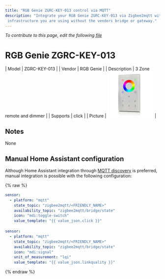 ```yaml
---
title: "RGB Genie ZGRC-KEY-013 control via MQTT"
description: "Integrate your RGB Genie ZGRC-KEY-013 via Zigbee2mqtt with whatever smart home
 infrastructure you are using without the vendors bridge or gateway."
---
```


*To contribute to this page, edit the following
[file](https://github.com/Koenkk/zigbee2mqtt.io/blob/master/docs/devices/ZGRC-KEY-013.md)*

# RGB Genie ZGRC-KEY-013

| Model | ZGRC-KEY-013  |
| Vendor  | RGB Genie  |
| Description | 3 Zone remote and dimmer |
| Supports | click |
| Picture | ![RGB Genie ZGRC-KEY-013](../images/devices/ZGRC-KEY-013.jpg) |

## Notes

None

## Manual Home Assistant configuration
Although Home Assistant integration through [MQTT discovery](../integration/home_assistant) is preferred,
manual integration is possible with the following configuration:


{% raw %}
```yaml
sensor:
  - platform: "mqtt"
    state_topic: "zigbee2mqtt/<FRIENDLY_NAME>"
    availability_topic: "zigbee2mqtt/bridge/state"
    icon: "mdi:toggle-switch"
    value_template: "{{ value_json.click }}"

sensor:
  - platform: "mqtt"
    state_topic: "zigbee2mqtt/<FRIENDLY_NAME>"
    availability_topic: "zigbee2mqtt/bridge/state"
    icon: "mdi:signal"
    unit_of_measurement: "lqi"
    value_template: "{{ value_json.linkquality }}"
```
{% endraw %}



